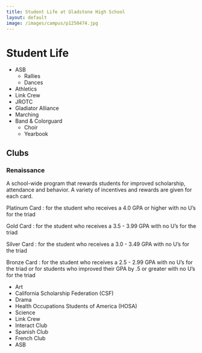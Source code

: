 ```yaml
---
title: Student Life at Gladstone High School
layout: default
image: /images/campus/p1250474.jpg
---
```


# Student Life

* ASB
  * Rallies
  * Dances
* Athletics
* Link Crew
* JROTC
* Gladiator Alliance
* Marching
* Band & Colorguard
  * Choir
  * Yearbook


## Clubs

### Renaissance

A school-wide program that rewards students for improved scholarship, attendance and behavior. A variety of incentives and rewards are given for each card.

Platinum Card
: for the student who receives a 4.0 GPA or higher with no U’s for the triad

Gold Card
: for the student who receives a 3.5 - 3.99 GPA with no U’s for the triad

Silver Card
: for the student who receives a 3.0 - 3.49 GPA with no U’s for the triad

Bronze Card
: for the student who receives a 2.5 - 2.99 GPA with no U’s for the triad or for students who improved their GPA by .5 or greater with no U’s for the triad

* Art
* California Scholarship Federation (CSF)
* Drama
* Health Occupations Students of America (HOSA)
* Science
* Link Crew
* Interact Club
* Spanish Club
* French Club
* ASB
